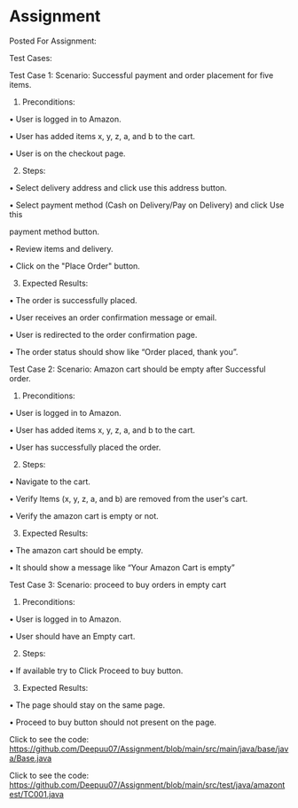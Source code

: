 # Assignment
Posted For Assignment:

Test Cases:

Test Case 1: Scenario: Successful payment and order placement for
five items.

1. Preconditions:

• User is logged in to Amazon.

• User has added items x, y, z, a, and b to the cart.

• User is on the checkout page.

2. Steps:

• Select delivery address and click use this address button.

• Select payment method (Cash on Delivery/Pay on Delivery) and click Use this

payment method button.

• Review items and delivery.

• Click on the "Place Order" button.

3. Expected Results:

• The order is successfully placed.

• User receives an order confirmation message or email.

• User is redirected to the order confirmation page.

• The order status should show like “Order placed, thank you”.


Test Case 2: Scenario: Amazon cart should be empty after Successful
order.

1. Preconditions:

• User is logged in to Amazon.

• User has added items x, y, z, a, and b to the cart.

• User has successfully placed the order.

2. Steps:

• Navigate to the cart.

• Verify Items (x, y, z, a, and b) are removed from the user's cart.

• Verify the amazon cart is empty or not.

3. Expected Results:

• The amazon cart should be empty.

• It should show a message like “Your Amazon Cart is empty”


Test Case 3: Scenario: proceed to buy orders in empty cart

1. Preconditions:

• User is logged in to Amazon.

• User should have an Empty cart.

2. Steps:

• If available try to Click Proceed to buy button.

3. Expected Results:

• The page should stay on the same page.

• Proceed to buy button should not present on the page.

Click to see the code: https://github.com/Deepuu07/Assignment/blob/main/src/main/java/base/java/Base.java

Click to see the code: https://github.com/Deepuu07/Assignment/blob/main/src/test/java/amazontest/TC001.java





